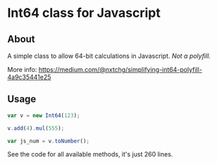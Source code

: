 
# Int64 class for Javascript

## About

A simple class to allow 64-bit calculations in Javascript. _Not a polyfill._

More info: https://medium.com/@nxtchg/simplifying-int64-polyfill-4a9c35441e25

## Usage

```js
var v = new Int64(123);

v.add(4).mul(555);

var js_num = v.toNumber();
```

See the code for all available methods, it's just 260 lines.

